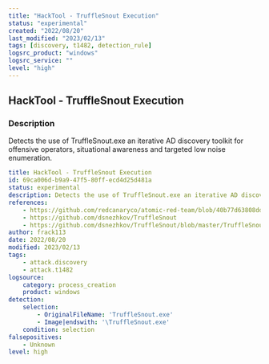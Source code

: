 ```yaml
---
title: "HackTool - TruffleSnout Execution"
status: "experimental"
created: "2022/08/20"
last_modified: "2023/02/13"
tags: [discovery, t1482, detection_rule]
logsrc_product: "windows"
logsrc_service: ""
level: "high"
---
```


## HackTool - TruffleSnout Execution

### Description

Detects the use of TruffleSnout.exe an iterative AD discovery toolkit for offensive operators, situational awareness and targeted low noise enumeration.

```yml
title: HackTool - TruffleSnout Execution
id: 69ca006d-b9a9-47f5-80ff-ecd4d25d481a
status: experimental
description: Detects the use of TruffleSnout.exe an iterative AD discovery toolkit for offensive operators, situational awareness and targeted low noise enumeration.
references:
    - https://github.com/redcanaryco/atomic-red-team/blob/40b77d63808dd4f4eafb83949805636735a1fd15/atomics/T1482/T1482.md
    - https://github.com/dsnezhkov/TruffleSnout
    - https://github.com/dsnezhkov/TruffleSnout/blob/master/TruffleSnout/Docs/USAGE.md
author: frack113
date: 2022/08/20
modified: 2023/02/13
tags:
    - attack.discovery
    - attack.t1482
logsource:
    category: process_creation
    product: windows
detection:
    selection:
        - OriginalFileName: 'TruffleSnout.exe'
        - Image|endswith: '\TruffleSnout.exe'
    condition: selection
falsepositives:
    - Unknown
level: high

```
